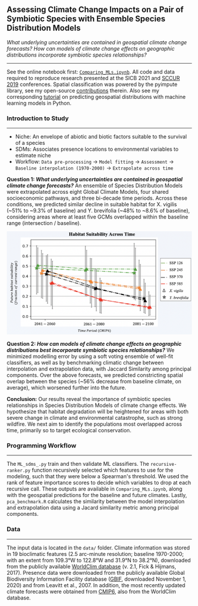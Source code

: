 ## Assessing Climate Change Impacts on a Pair of Symbiotic Species with Ensemble Species Distribution Models


*What underlying uncertainties are contained in geospatial climate change forecasts? How can models of climate change effects on geographic distributions incorporate symbiotic species relationships?*

---

See the online notebook first: [`Comparing_MLs.ipynb`](https://nbviewer.jupyter.org/github/daniel-furman/ensemble-climate-projections/blob/main/Comparing_MLs.ipynb). All code and data required to reproduce research presented at the SICB 2021 and [SCCUR 2019](https://drive.google.com/file/d/114wmqQgjkc5DHLQmVI19AvlTw4K_daYQ/view?usp=sharing) conferences. Spatial classification was powered by the pyimpute library, see my open-source [contributions](https://github.com/perrygeo/pyimpute/pull/21) therein. Also see my corresponding <a target="_blank" rel="noopener noreferrer" href="https://daniel-furman.github.io/py-sdms-tutorial/"> tutorial</a> on predicting geospatial distributions with machine learning models in Python.

### Introduction to Study
---

* Niche: An envelope of abiotic and biotic factors suitable to the survival of a species
* SDMs: Associates presence locations to environmental variables to estimate niche
* Workflow: `Data pre-processing` -> `Model fitting` -> `Assessment` -> `Baseline interpolation (1970-2000)` -> `Extrapolate across time`

**Question 1: *What underlying uncertainties are contained in geospatial climate change forecasts?*** An ensemble of Species Distribution Models were extrapolated across eight Global Climate Models, four shared socioeconomic pathways, and three bi-decade time periods. Across these conditions, we predicted similar decline in suitable habitat for X. vigilis (~51% to ~9.3% of baseline) and Y. brevifolia (~48% to ~8.6% of baseline), considering areas where at least five GCMs overlapped within the baseline range (intersection / baseline).

<p align="center"> <img src="data/ensemble_extrapolation.png" width = 630/>

**Question 2: *How can models of climate change effects on geographic distributions best incorporate symbiotic species relationships?*** We minimized modelling error by using a soft voting ensemble of well-fit classifiers, as well as by benchmarking climatic change between interpolation and extrapolation data, with Jaccard Similarity among principal components. Over the above forecasts, we predicted constricting spatial overlap between the species (~56% decrease from baseline climate, on average), which worsened further into the future. 

**Conclusion:** Our results reveal the importance of symbiotic species relationships in Species Distribution Models of climate change effects. We hypothesize that habitat degradation will be heightened for areas with both severe change in climate and environmental catastrophe, such as strong wildfire. We next aim to identify the populations most overlapped across time, primarily so to target ecological conservation. 

### Programming Workflow

---

The `ML_sdms_.py` train and then validate ML classifiers. The `recursive-ranker.py` function recursively selected which features to use for the modeling, such that they were below a Spearman's threshold. We used the rank of feature importance scores to decide which variables to drop at each recursive call. These outputs are available in `Comparing_MLs.ipynb`, along with the geospatial predictions for the baseline and future climates. Lastly, `pca_benchmark.R` calculates the similarity between the model interpolation and extrapolation data using a Jacard similarity metric among principal components. 


### Data

---

The input data is located in the `data/` folder. Climate information was stored in 19 bioclimatic features (2.5 arc-minute resolution; baseline 1970-2000; with an extent from 109.3°W to 122.8°W and 31.9°N to 38.2°N), downloaded from the publicly available [WorldClim database](https://www.worldclim.org) (v. 2.1, Fick & Hijmans, 2017). Presence data were downloaded from the publicly available Global Biodiversity Information Facility database ([GBIF](https://www.gbif.org), downloaded November 1, 2020) and from Leavitt et al., 2007. In addition, the most recently updated climate forecasts were obtained from [CMIP6](https://www.worldclim.org/data/cmip6/cmip6_clim2.5m.html), also from the WorldClim database. 

